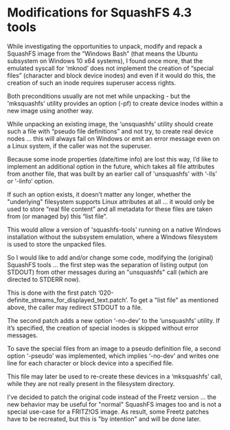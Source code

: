 # Modifications for SquashFS 4.3 tools

While investigating the opportunities to unpack, modify and repack a SquashFS image from the “Windows Bash” (that means the Ubuntu subsystem on Windows 10 x64 systems), I found once more, that the emulated syscall for ‘mknod’ does not implement the creation of “special files” (character and block device inodes) and even if it would do this, the creation of such an inode requires superuser access rights.

Both preconditions usually are not met while unpacking - but the 'mksquashfs' utility provides an option (-pf) to create device inodes within a new image using another way.

While unpacking an existing image, the ‘unsquashfs’ utility should create such a file with “pseudo file definitions” and not try, to create real device nodes ... this will always fail on Windows or emit an error message even on a Linux system, if the caller was not the superuser.

Because some inode properties (date/time info) are lost this way, I’d like to implement an additional option in the future, which takes all file attributes from another file, that was built by an earlier call of 'unsquashfs' with ‘-lls’ or ‘-linfo’ option.

If such an option exists, it doesn’t matter any longer, whether the "underlying" filesystem supports Linux attributes at all … it would only be used to store “real file content” and all metadata for these files are taken from (or managed by) this “list file”.

This would allow a version of 'squashfs-tools' running on a native Windows installation without the subsystem emulation, where a Windows filesystem is used to store the unpacked files.

So I would like to add and/or change some code, modifying the (original) SquashFS tools … the first step was the separation of listing output (on STDOUT) from other messages during an "unsquashfs" call (which are directed to STDERR now).

This is done with the first patch ‘020-definite_streams_for_displayed_text.patch’. To get a "list file" as mentioned above, the caller may redirect STDOUT to a file.

The second patch adds a new option ‘-no-dev’ to the ‘unsquashfs’ utility. If it’s specified, the creation of special inodes is skipped without error messages.

To save the special files from an image to a pseudo definition file, a second option ‘-pseudo’ was implemented, which implies ‘-no-dev’ and writes one line for each character or block device into a specified file.

This file may later be used to re-create these devices in a ‘mksquashfs’ call, while they are not really present in the filesystem directory.

I've decided to patch the original code instead of the Freetz version ... the new behavior may be useful for "normal" SquashFS images too and is not a special use-case for a FRITZ!OS image. As result, some Freetz patches have to be recreated, but this is "by intention" and will be done later.
